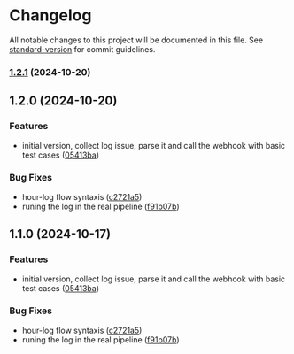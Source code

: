 # Changelog

All notable changes to this project will be documented in this file. See [standard-version](https://github.com/conventional-changelog/standard-version) for commit guidelines.

### [1.2.1](https://github.com/tianlutech/github-hours-bot/compare/v1.2.0...v1.2.1) (2024-10-20)

## 1.2.0 (2024-10-20)


### Features

* initial version, collect log issue, parse it and call the webhook with basic test cases ([05413ba](https://github.com/tianlutech/github-hours-bot/commit/05413bac2de25ac78b684b01e5682653763c5b9c))


### Bug Fixes

* hour-log flow syntaxis ([c2721a5](https://github.com/tianlutech/github-hours-bot/commit/c2721a53f3ce48081adf29a555201b455922a6c2))
* runing the log in the real pipeline ([f91b07b](https://github.com/tianlutech/github-hours-bot/commit/f91b07b83b77e2b956ddb243cf02d4da7d2ea321))

## 1.1.0 (2024-10-17)


### Features

* initial version, collect log issue, parse it and call the webhook with basic test cases ([05413ba](https://github.com/tianlutech/github-hours-bot/commit/05413bac2de25ac78b684b01e5682653763c5b9c))


### Bug Fixes

* hour-log flow syntaxis ([c2721a5](https://github.com/tianlutech/github-hours-bot/commit/c2721a53f3ce48081adf29a555201b455922a6c2))
* runing the log in the real pipeline ([f91b07b](https://github.com/tianlutech/github-hours-bot/commit/f91b07b83b77e2b956ddb243cf02d4da7d2ea321))
